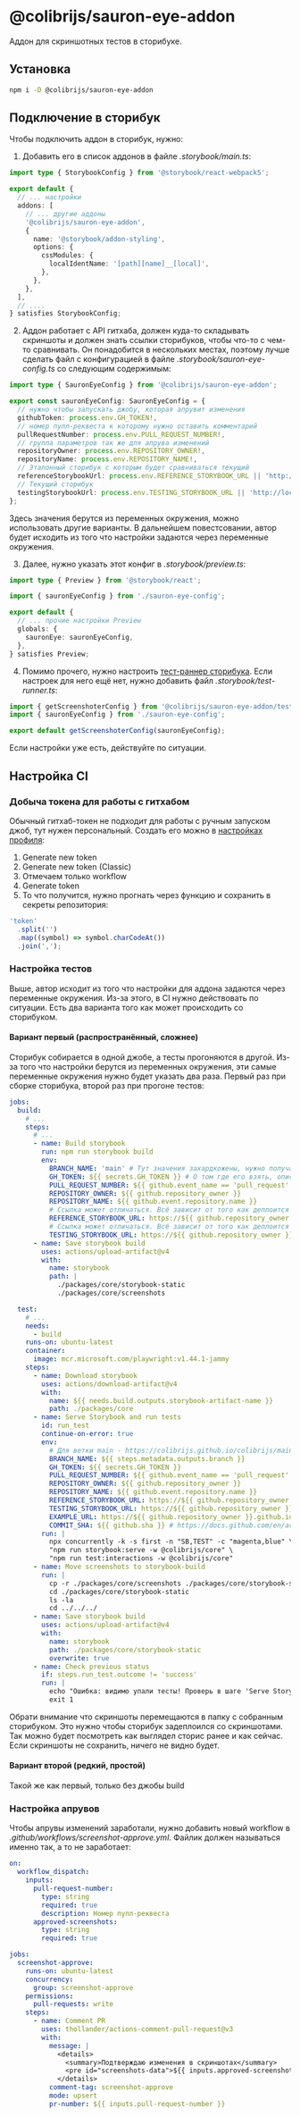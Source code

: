 # @colibrijs/sauron-eye-addon

Аддон для скриншотных тестов в сторибуке.

## Установка

```bash
npm i -D @colibrijs/sauron-eye-addon
```

## Подключение в сторибук

Чтобы подключить аддон в сторибук, нужно:

1. Добавить его в список аддонов в файле _.storybook/main.ts_:

```ts
import type { StorybookConfig } from '@storybook/react-webpack5';

export default {
  // ... настройки
  addons: [
    // ... другие аддоны
    '@colibrijs/sauron-eye-addon',
    {
      name: '@storybook/addon-styling',
      options: {
        cssModules: {
          localIdentName: '[path][name]__[local]',
        },
      },
    },
  ],
  // ....
} satisfies StorybookConfig;
```

2. Аддон работает с API гитхаба, должен куда-то складывать скриншоты и должен знать ссылки
   сторибуков, чтобы что-то с чем-то сравнивать. Он понадобится в нескольких местах, поэтому лучше
   сделать файл с конфигурацией в файле _.storybook/sauron-eye-config.ts_ со следующим содержимым:

```ts
import type { SauronEyeConfig } from '@colibrijs/sauron-eye-addon';

export const sauronEyeConfig: SauronEyeConfig = {
  // нужно чтобы запускать джобу, которая апрувит изменения
  githubToken: process.env.GH_TOKEN!,
  // номер пулл-реквеста к которому нужно оставить комментарий
  pullRequestNumber: process.env.PULL_REQUEST_NUMBER!,
  // группа параметров так же для апрува изменений
  repositoryOwner: process.env.REPOSITORY_OWNER!,
  repositoryName: process.env.REPOSITORY_NAME!,
  // Эталонный сторибук с которым будет сравниваться текущий
  referenceStorybookUrl: process.env.REFERENCE_STORYBOOK_URL || 'http://localhost:6006/',
  // Текущий сторибук
  testingStorybookUrl: process.env.TESTING_STORYBOOK_URL || 'http://localhost:6006/',
};
```

Здесь значения берутся из переменных окружения, можно использовать другие варианты. В дальнейшем
повестсовании, автор будет исходить из того что настройки задаются через переменные окружения.

3. Далее, нужно указать этот конфиг в _.storybook/preview.ts_:

```ts
import type { Preview } from '@storybook/react';

import { sauronEyeConfig } from './sauron-eye-config';

export default {
  // ... прочие настройки Preview
  globals: {
    sauronEye: sauronEyeConfig,
  },
} satisfies Preview;
```

4. Помимо прочего, нужно настроить
   [тест-раннер сторибука](https://storybook.js.org/docs/writing-tests/test-runner). Если настроек для
   него ещё нет, нужно добавить файл _.storybook/test-runner.ts_:

```ts
import { getScreenshoterConfig } from '@colibrijs/sauron-eye-addon/test-runner-config';
import { sauronEyeConfig } from './sauron-eye-config';

export default getScreenshoterConfig(sauronEyeConfig);
```

Если настройки уже есть, действуйте по ситуации.

## Настройка CI

### Добыча токена для работы с гитхабом

Обычный гитхаб-токен не подходит для работы с ручным запуском джоб, тут нужен персональный. Создать
его можно в [настройках профиля](https://github.com/settings/tokens):

1. Generate new token
2. Generate new token (Classic)
3. Отмечаем только workflow
4. Generate token
5. То что получится, нужно прогнать через функцию и сохранить в секреты репозитория:

```js
'token'
  .split('')
  .map((symbol) => symbol.charCodeAt())
  .join(',');
```

### Настройка тестов

Выше, автор исходит из того что настройки для аддона задаются через переменные окружения. Из-за
этого, в CI нужно действовать по ситуации. Есть два варианта того как может происходить со
сторибуком.

#### Вариант первый (распространённый, сложнее)

Сторибук собирается в одной джобе, а тесты прогоняются в другой. Из-за того что настройки берутся
из переменных окружения, эти самые переменные окружения нужно будет указать два раза. Первый раз
при сборке сторибука, второй раз при прогоне тестов:

```yaml
jobs:
  build:
    # ...
    steps:
      # ...
      - name: Build storybook
        run: npm run storybook build
        env:
          BRANCH_NAME: 'main' # Тут значения захардкожены, нужно получать самостоятельно
          GH_TOKEN: ${{ secrets.GH_TOKEN }} # О том где его взять, описано выше
          PULL_REQUEST_NUMBER: ${{ github.event_name == 'pull_request' && github.event.number || '' }}
          REPOSITORY_OWNER: ${{ github.repository_owner }}
          REPOSITORY_NAME: ${{ github.event.repository.name }}
          # Ссылка может отличаться. Всё зависит от того как деплоится сторибук
          REFERENCE_STORYBOOK_URL: https://${{ github.repository_owner }}.github.io/${{ github.event.repository.name }}/main/storybook/
          # Ссылка может отличаться. Всё зависит от того как деплоится сторибук
          TESTING_STORYBOOK_URL: https://${{ github.repository_owner }}.github.io/${{ github.event.repository.name }}/${{ steps.metadata.outputs.branch }}/storybook/
      - name: Save storybook build
        uses: actions/upload-artifact@v4
        with:
          name: storybook
          path: |
            ./packages/core/storybook-static
            ./packages/core/screenshots

  test:
    # ...
    needs:
      - build
    runs-on: ubuntu-latest
    container:
      image: mcr.microsoft.com/playwright:v1.44.1-jammy
    steps:
      - name: Download storybook
        uses: actions/download-artifact@v4
        with:
          name: ${{ needs.build.outputs.storybook-artifact-name }}
          path: ./packages/core
      - name: Serve Storybook and run tests
        id: run_test
        continue-on-error: true
        env:
          # Для ветки main - https://colibrijs.github.io/colibrijs/main/example/
          BRANCH_NAME: ${{ steps.metadata.outputs.branch }}
          GH_TOKEN: ${{ secrets.GH_TOKEN }}
          PULL_REQUEST_NUMBER: ${{ github.event_name == 'pull_request' && github.event.number || '' }}
          REPOSITORY_OWNER: ${{ github.repository_owner }}
          REPOSITORY_NAME: ${{ github.event.repository.name }}
          REFERENCE_STORYBOOK_URL: https://${{ github.repository_owner }}.github.io/${{ github.event.repository.name }}/main/storybook/
          TESTING_STORYBOOK_URL: https://${{ github.repository_owner }}.github.io/${{ github.event.repository.name }}/${{ steps.metadata.outputs.branch }}/storybook/
          EXAMPLE_URL: https://${{ github.repository_owner }}.github.io/${{ github.event.repository.name }}/${{ steps.metadata.outputs.branch }}/example/
          COMMIT_SHA: ${{ github.sha }} # https://docs.github.com/en/actions/learn-github-actions/contexts#github-context
        run: |
          npx concurrently -k -s first -n "SB,TEST" -c "magenta,blue" \
          "npm run storybook:serve -w @colibrijs/core" \
          "npm run test:interactions -w @colibrijs/core"
      - name: Move screenshots to storybook-build
        run: |
          cp -r ./packages/core/screenshots ./packages/core/storybook-static
          cd ./packages/core/storybook-static
          ls -la
          cd ../../../
      - name: Save storybook build
        uses: actions/upload-artifact@v4
        with:
          name: storybook
          path: ./packages/core/storybook-static
          overwrite: true
      - name: Check previous status
        if: steps.run_test.outcome != 'success'
        run: |
          echo "Ошибка: видимо упали тесты! Проверь в шаге 'Serve Storybook and run tests'"
          exit 1
```

Обрати внимание что скриншоты перемещаются в папку с собранным сторибуком. Это нужно чтобы сторибук
задеплоился со скриншотами. Так можно будет посмотреть как выглядел сторис ранее и как сейчас. Если
скриншоты не сохранить, ничего не видно будет.

#### Вариант второй (редкий, простой)

Такой же как первый, только без джобы build

### Настройка апрувов

Чтобы апрувы изменений заработали, нужно добавить новый workflow в _.github/workflows/screenshot-approve.yml_.
Файлик должен называться именно так, а то не заработает:

```yaml
on:
  workflow_dispatch:
    inputs:
      pull-request-number:
        type: string
        required: true
        description: Номер пулл-реквеста
      approved-screenshots:
        type: string
        required: true

jobs:
  screenshot-approve:
    runs-on: ubuntu-latest
    concurrency:
      group: screenshot-approve
    permissions:
      pull-requests: write
    steps:
      - name: Comment PR
        uses: thollander/actions-comment-pull-request@v3
        with:
          message: |
            <details>
              <summary>Подтверждаю изменения в скриншотах</summary>
              <pre id="screenshots-data">${{ inputs.approved-screenshots }}</pre>
            </details>
          comment-tag: screenshot-approve
          mode: upsert
          pr-number: ${{ inputs.pull-request-number }}
```
